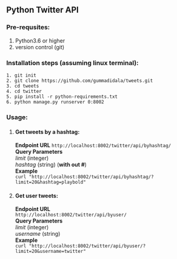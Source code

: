 ## Python Twitter API

### Pre-requsites:
1. Python3.6 or higher
2. version control (git)

### Installation steps (assuming linux terminal):
```
1. git init
2. git clone https://github.com/gummadidala/tweets.git
3. cd tweets
4. cd twitter
5. pip install -r python-requirements.txt
6. python manage.py runserver 0:8002
```

### Usage:

1. #### Get tweets by a hashtag:
    **Endpoint URL**
    ``` http://localhost:8002/twitter/api/byhashtag/ ``` <br />
    **Query Parameters** <br />
    _limit_ (integer) <br />
    _hashtag_ (string) (**with out #**) <br />
    **Example** <br />
    ``` curl "http://localhost:8002/twitter/api/byhashtag/?limit=20&hashtag=playbold" ``` <br />

2. #### Get user tweets:
    **Endpoint URL** <br />
    ``` http://localhost:8002/twitter/api/byuser/ ``` <br />
    **Query Parameters** <br />
    _limit_ (integer) <br />
    _username_ (string) <br />
    **Example** <br />
    ``` curl "http://localhost:8002/twitter/api/byuser/?limit=20&username=twitter" ``` <br />



